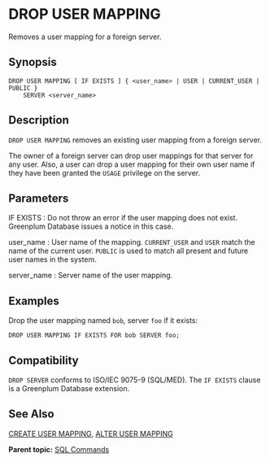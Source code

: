 # DROP USER MAPPING 

Removes a user mapping for a foreign server.

## Synopsis 

``` {#sql_command_synopsis}
DROP USER MAPPING [ IF EXISTS ] { <user_name> | USER | CURRENT_USER | PUBLIC } 
    SERVER <server_name>
```

## Description 

`DROP USER MAPPING` removes an existing user mapping from a foreign server.

The owner of a foreign server can drop user mappings for that server for any user. Also, a user can drop a user mapping for their own user name if they have been granted the `USAGE` privilege on the server.

## Parameters 

IF EXISTS
:   Do not throw an error if the user mapping does not exist. Greenplum Database issues a notice in this case.

user\_name
:   User name of the mapping. `CURRENT_USER` and `USER` match the name of the current user. `PUBLIC` is used to match all present and future user names in the system.

server\_name
:   Server name of the user mapping.

## Examples 

Drop the user mapping named `bob`, server `foo` if it exists:

```
DROP USER MAPPING IF EXISTS FOR bob SERVER foo;
```

## Compatibility 

`DROP SERVER` conforms to ISO/IEC 9075-9 \(SQL/MED\). The `IF EXISTS` clause is a Greenplum Database extension.

## See Also 

[CREATE USER MAPPING](CREATE_USER_MAPPING.html), [ALTER USER MAPPING](ALTER_USER_MAPPING.html)

**Parent topic:** [SQL Commands](../sql_commands/sql_ref.html)

